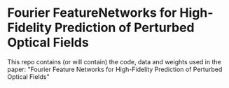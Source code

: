 # Fourier FeatureNetworks for High-Fidelity Prediction of Perturbed Optical Fields
This repo contains (or will contain) the code, data and weights used in the paper: "Fourier Feature Networks for High-Fidelity Prediction of Perturbed Optical Fields"
